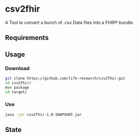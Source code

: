# csv2fhir
A Tool to convert a bunch of .csv Data files into a FHIR® bundle.

## Requirements

## Usage
### Download
```bash
git clone https://github.com/life-research/csv2fhir.git
cd csv2fhir/
mvn package
cd target/

```
### Use
```bash
java -jar csv2fhir-1.0-SNAPSHOT.jar
```
## State